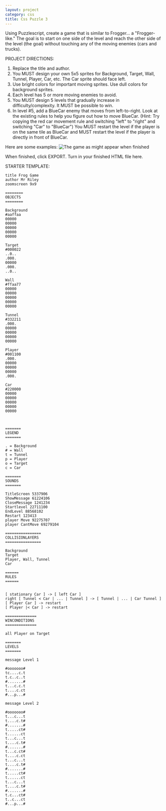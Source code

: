 ```yaml
---
layout: project
category: css
title: Css Puzzle 3
---
```


Using Puzzlescript, create a game that is similar to Frogger... a "Frogger-like." The goal is to start on one side of the level and reach the other side of the level (the goal) without touching any of the moving enemies (cars and trucks).

PROJECT DIRECTIONS:

1. Replace the title and author.
1. You MUST design your own 5x5 sprites for Background, Target, Wall, Tunnel, Player, Car, etc. The Car sprite should face left.
1. Use bright colors for important moving sprites. Use dull colors for background sprites.
1. Each level has 5 or more moving enemies to avoid.
1. You MUST design 5 levels that gradually increase in difficulty/complexity. It MUST be possible to win.
1. In level #5, add a BlueCar enemy that moves from left-to-right. Look at the existing rules to help you figure out how to move BlueCar. (Hint: Try copying the red car movement rule and switching "left" to "right" and switching "Car" to "BlueCar") You MUST restart the level if the player is on the same tile as BlueCar and MUST restart the level if the player is directly in front of BlueCar.

Here are some examples:
![The game as might appear when finished](/gdad\css\CssPuzzle3\froggerExamples.png)

When finished, click EXPORT. Turn in your finished HTML file here.

 

STARTER TEMPLATE:

```
title Frog Game
author Mr Riley
zoomscreen 9x9

========
OBJECTS
========

Background
#aaffaa
00000
00000
00000
00000
00000

Target
#000022
..0..
.000.
00000
.000.
..0..

Wall
#ffaa77
00000
00000
00000
00000
00000

Tunnel
#332211
.000.
00000
00000
00000
00000

Player
#001100
.000.
00000
00000
00000
.000.

Car
#220000
00000
00000
00000
00000
00000



=======
LEGEND
=======

. = Background
# = Wall
t = Tunnel
p = Player
o = Target
c = Car

=======
SOUNDS
=======

TitleScreen 5337906
ShowMessage 61224106
CloseMessage 1241234
Startlevel 22711100
EndLevel 88568102
Restart 123413
player Move 92275707
player CantMove 69279104

================
COLLISIONLAYERS
================

Background
Target
Player, Wall, Tunnel
Car

======
RULES
======


[ stationary Car ] -> [ left Car ]
right [ Tunnel < Car | ... | Tunnel ] -> [ Tunnel | ... | Car Tunnel ]
[ Player Car ] -> restart
[ Player |< Car ] -> restart

==============
WINCONDITIONS
==============

all Player on Target

=======
LEVELS
=======

message Level 1

#ooooooo#
tc....c.t
t.c..c..t
#.......#
t...c.c.t
t....c.ct
#...p...#

message Level 2

#ooooooo#
t...c...t
t....c.t#
#.......#
t.....ct#
t......ct
t...c...t
t....c.t#
#.......#
t...c.ct#
t....c.ct
t...c...t
t....c.t#
#.......#
t.....ct#
t......ct
t...c...t
t....c.t#
#.......#
t.c...ct#
t..c...ct
#...p...#

```
